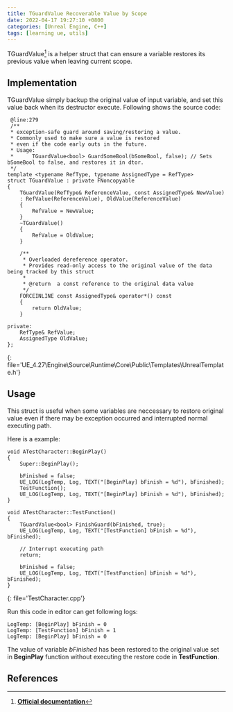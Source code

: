 ```yaml
---
title: TGuardValue Recoverable Value by Scope
date: 2022-04-17 19:27:10 +0800
categories: [Unreal Engine, C++]
tags: [learning ue, utils]
---
```


TGuardValue[^OfficialDoc] is a helper struct that can ensure a variable restores its previous value when leaving current scope.

## Implementation
TGuardValue simply backup the original value of input variable, and set this value back when its destructor execute. 
Following shows the source code:
```
 @line:279
 /** 
 * exception-safe guard around saving/restoring a value.
 * Commonly used to make sure a value is restored 
 * even if the code early outs in the future.
 * Usage:
 *  	TGuardValue<bool> GuardSomeBool(bSomeBool, false); // Sets bSomeBool to false, and restores it in dtor.
 */
template <typename RefType, typename AssignedType = RefType>
struct TGuardValue : private FNoncopyable
{
	TGuardValue(RefType& ReferenceValue, const AssignedType& NewValue)
	: RefValue(ReferenceValue), OldValue(ReferenceValue)
	{
		RefValue = NewValue;
	}
	~TGuardValue()
	{
		RefValue = OldValue;
	}

	/**
	 * Overloaded dereference operator.
	 * Provides read-only access to the original value of the data being tracked by this struct
	 *
	 * @return	a const reference to the original data value
	 */
	FORCEINLINE const AssignedType& operator*() const
	{
		return OldValue;
	}

private:
	RefType& RefValue;
	AssignedType OldValue;
};
```
{: file='UE_4.27\Engine\Source\Runtime\Core\Public\Templates\UnrealTemplate.h'}

## Usage
This struct is useful when some variables are neccessary to restore original value even if there may be exception occurred and interrupted normal executing path.

Here is a example:
```
void ATestCharacter::BeginPlay()
{
	Super::BeginPlay();

	bFinished = false;
	UE_LOG(LogTemp, Log, TEXT("[BeginPlay] bFinish = %d"), bFinished);
	TestFunction();
	UE_LOG(LogTemp, Log, TEXT("[BeginPlay] bFinish = %d"), bFinished);
}

void ATestCharacter::TestFunction()
{
	TGuardValue<bool> FinishGuard(bFinished, true);
	UE_LOG(LogTemp, Log, TEXT("[TestFunction] bFinish = %d"), bFinished);

	// Interrupt executing path
	return;

	bFinished = false;
	UE_LOG(LogTemp, Log, TEXT("[TestFunction] bFinish = %d"), bFinished);
}
```
{: file='TestCharacter.cpp'}

Run this code in editor can get following logs:
```
LogTemp: [BeginPlay] bFinish = 0
LogTemp: [TestFunction] bFinish = 1
LogTemp: [BeginPlay] bFinish = 0
```
The value of variable *bFinished* has been restored to the original value set in **BeginPlay** function without executing the restore code in **TestFunction**.

## References
[^OfficialDoc]: [**Official documentation**](https://docs.unrealengine.com/4.26/en-US/API/Runtime/Core/Templates/TGuardValue/)